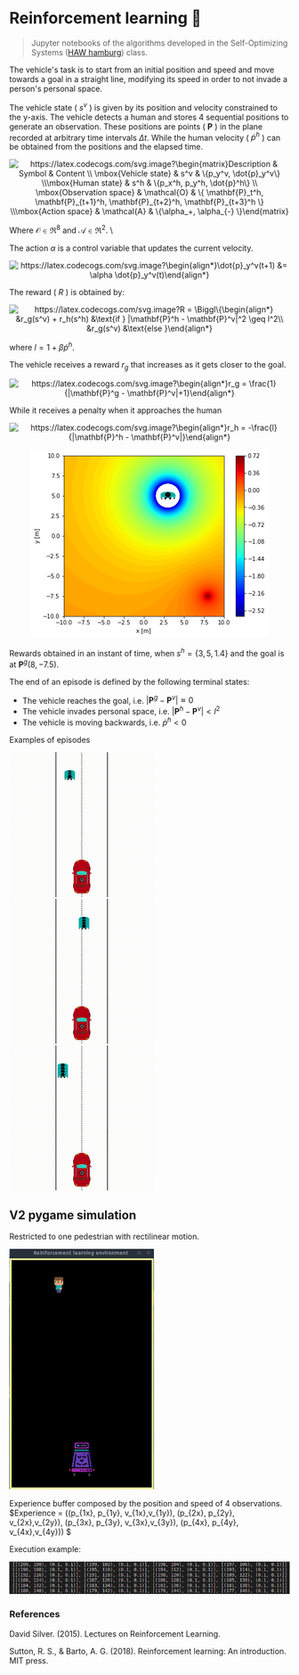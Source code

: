 # Reinforcement learning :notebook_with_decorative_cover:

> Jupyter notebooks of the algorithms developed in the Self-Optimizing Systems ([HAW hamburg](https://www.haw-hamburg.de/studium/studiengaenge-a-z/studiengaenge-detail/course/courses/show/informatik/)) class.

The vehicle's task is to start from an initial position and speed and move towards a goal in a straight line, modifying its speed in order to not invade a person's personal space. 

The vehicle state ( $s^v$ ) is given by its position and velocity constrained to the y-axis.
The vehicle detects a human and stores 4 sequential positions to generate an observation.
These positions are points ( $\mathbf{P}$ ) in the plane recorded at arbitrary time intervals $\Delta t$.
While the human velocity ( $\dot{p}^h$ ) can be obtained from the positions and the elapsed time.

<p align="center">
<img src="https://latex.codecogs.com/svg.image?\begin{matrix}Description&space;&space;&space;&space;&space;&space;&space;&&space;Symbol&space;&space;&space;&space;&space;&space;&&space;Content&space;\\&space;\mbox{Vehicle&space;state}&space;&space;&space;&space;&space;&&space;s^v&space;&space;&space;&space;&space;&space;&space;&space;&space;&&space;\{p_y^v,&space;\dot{p}_y^v\}&space;\\\mbox{Human&space;state}&space;&space;&space;&space;&space;&space;&space;&&space;s^h&space;&space;&space;&space;&space;&space;&space;&space;&space;&&space;\{p_x^h,&space;p_y^h,&space;\dot{p}^h\}&space;\\&space;\mbox{Observation&space;space}&space;&&space;\mathcal{O}&space;&&space;\{&space;\mathbf{P}_t^h,&space;\mathbf{P}_{t&plus;1}^h,&space;\mathbf{P}_{t&plus;2}^h,&space;\mathbf{P}_{t&plus;3}^h&space;\}&space;\\\mbox{Action&space;space}&space;&space;&space;&space;&space;&space;&&space;\mathcal{A}&space;&&space;\{\alpha_&plus;,&space;\alpha_{-}&space;\}\end{matrix}" title="https://latex.codecogs.com/svg.image?\begin{matrix}Description & Symbol & Content \\ \mbox{Vehicle state} & s^v & \{p_y^v, \dot{p}_y^v\} \\\mbox{Human state} & s^h & \{p_x^h, p_y^h, \dot{p}^h\} \\ \mbox{Observation space} & \mathcal{O} & \{ \mathbf{P}_t^h, \mathbf{P}_{t+1}^h, \mathbf{P}_{t+2}^h, \mathbf{P}_{t+3}^h \} \\\mbox{Action space} & \mathcal{A} & \{\alpha_+, \alpha_{-} \}\end{matrix}" />

Where $\mathcal{O}\in \Re^8$ and $\mathcal{A}\in \Re^2$. \\

The action $\alpha$ is a control variable that updates the current velocity.
<p align="center">
<img src="https://latex.codecogs.com/svg.image?\begin{align*}\dot{p}_y^v(t&plus;1)&space;&=&space;\alpha&space;\dot{p}_y^v(t)\end{align*}" title="https://latex.codecogs.com/svg.image?\begin{align*}\dot{p}_y^v(t+1) &= \alpha \dot{p}_y^v(t)\end{align*}" />

The reward ( $R$ ) is obtained by:
<p align="center">
<img src="https://latex.codecogs.com/svg.image?R&space;=&space;\Biggl\{\begin{align*}&space;&space;&space;&space;&space;&space;&r_g(s^v)&space;&plus;&space;r_h(s^h)&space;&\text{if&space;}&space;|\mathbf{P}^h&space;-&space;\mathbf{P}^v|^2&space;\geq&space;l^2\\&space;&space;&space;&space;&space;&space;&r_g(s^v)&space;&\text{else&space;}\end{align*}" title="https://latex.codecogs.com/svg.image?R = \Biggl\{\begin{align*} &r_g(s^v) + r_h(s^h) &\text{if } |\mathbf{P}^h - \mathbf{P}^v|^2 \geq l^2\\ &r_g(s^v) &\text{else }\end{align*}" />

where $l = 1 + \beta \dot{p}^h$. 

The vehicle receives a reward $r_g$ that increases as it gets closer to the goal. 
<p align="center">
<img src="https://latex.codecogs.com/svg.image?\begin{align*}r_g&space;=&space;\frac{1}{|\mathbf{P}^g&space;-&space;\mathbf{P}^v|&plus;1}\end{align*}" title="https://latex.codecogs.com/svg.image?\begin{align*}r_g = \frac{1}{|\mathbf{P}^g - \mathbf{P}^v|+1}\end{align*}" />

While it receives a penalty when it approaches the human 
<p align="center">
<img src="https://latex.codecogs.com/svg.image?\begin{align*}r_h&space;=&space;-\frac{l}{|\mathbf{P}^h&space;-&space;\mathbf{P}^v|}\end{align*}" title="https://latex.codecogs.com/svg.image?\begin{align*}r_h = -\frac{l}{|\mathbf{P}^h - \mathbf{P}^v|}\end{align*}" />

<p align="center">
<img src='https://github.com/JHermosillaD/Reinforcement_learning/blob/main/environment_simulator_V1/imgs/reward.png?raw=true' />

Rewards obtained in an instant of time, when $s^h = \{3,5,1.4\}$ and the goal is at $\mathbf{P}^g(8,-7.5)$.

The end of an episode is defined by the following terminal states:
  * The vehicle reaches the goal, i.e. $|\mathbf{P}^g - \mathbf{P}^v| \approx 0$
  * The vehicle invades personal space, i.e. $|\mathbf{P}^h - \mathbf{P}^v| < l^2$
  * The vehicle is moving backwards, i.e. $\dot{p}^h < 0$

Examples of episodes
<p float="center">
  <img src="https://github.com/JHermosillaD/Reinforcement_learning/blob/main/environment_simulator_V1/imgs/episode_1.gif" width="260" />
  <img src="https://github.com/JHermosillaD/Reinforcement_learning/blob/main/environment_simulator_V1/imgs/episode_2.gif" width="260" />
  <img src="https://github.com/JHermosillaD/Reinforcement_learning/blob/main/environment_simulator_V1/imgs/episode_3.gif" width="260" />
</p>


## V2 pygame simulation

Restricted to one pedestrian with rectilinear motion.

<p float="center">
  <img src="https://github.com/JHermosillaD/Reinforcement_learning/blob/main/environment_simulator_V2/output/test_1.gif" width="260" />
</p>

Experience buffer composed by the position and speed of 4 observations.
$Experience = ((p_{1x}, p_{1y}, v_{1x},v_{1y}), (p_{2x}, p_{2y}, v_{2x},v_{2y}), (p_{3x}, p_{3y}, v_{3x},v_{3y}), (p_{4x}, p_{4y}, v_{4x},v_{4y})) $

Execution example:
<p float="left">
  <img src="environment_simulator_V2/output/experience_buffer.png"/>
</p>

### References

David Silver. (2015). Lectures on Reinforcement Learning.

Sutton, R. S., & Barto, A. G. (2018). Reinforcement learning: An introduction. MIT press.
